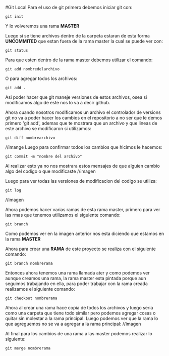 #Git Local
Para el uso de git primero debemos iniciar git con:
```
git init
```
Y lo volveremos una rama **MASTER** 

Luego si se tiene archivos dentro de la carpeta estaran de esta forma **UNCOMMITED** que estan fuera de la rama master la cual se puede ver con:
```
git status
```
Para que esten dentro de la rama master debemos utilizar el comando:
```
git add nombredelarchivo
```
O para agregar todos los archivos:
```
git add .
```
Asi poder hacer que git maneje versiones de estos archivos, osea si modificamos algo de este nos lo va a decir github.

Ahora cuando nosotros modificamos un archivo el controlador de versions git no va a poder hacer los cambios en el repositorio a no ser que le demos primero 'git add', ademas que te mostrara que un archivo y que lineas de este archivo se modificaron si utilizamos:
```
git diff nombrearchivo
```
//imange
Luego para confirmar todos los cambios que hicimos le hacemos:
```
git commit -m "nombre del archivo"
```
Al realizar esto ya no nos mostrara estos mensajes de que alguien cambio algo del codigo o que modificaste
//imagen

Luego para ver todas las versiones de modificacion del codigo se utiliza:
```
git log
```
//imagen

Ahora podemos hacer varias ramas de esta rama master, primero para ver las rmas que tenemos utilizamos el siguiente comando:
```
git branch
```
Como podemos ver en la imagen anterior nos esta diciendo que estamos en la rama **MASTER**

Ahora para crear una **RAMA** de este proyecto se realiza con el siguiente comando:
```
git branch nombrerama
```
Entonces ahora tenemos una rama llamada ater y como podemos ver aunque creamos una rama, la rama master esta pintada porque aun seguimos trabajando en ella, para poder trabajar con la rama creada realizamos el siguiente comando:
```
git checkout nombrerama
```
Ahora al crear una rama hace copia de todos los archivos y luego seria como una carpeta que tiene todo similar pero podemos agregar cosas o quitar sin molestar a la rama principal.
Luego podemos ver que la rama lo que agreguemos no se va a agregar a la rama principal:
//imagen

Al final para los cambios de una rama a las master podemos realizar lo siguiente:
```
git merge nombrerama
```
